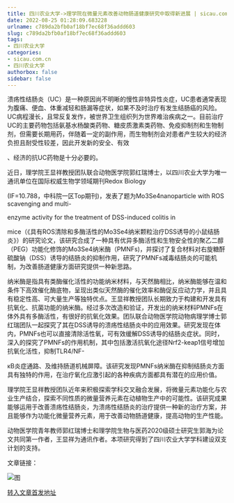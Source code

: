 ```yaml
---
title: 四川农业大学->理学院在微量元素改善动物肠道健康研究中取得新进展 | sicau.com.cn
date: 2022-08-25 01:28:09.683228
urlname: c789da2bfb0af18bf7ec68f36addd603
slug: c789da2bfb0af18bf7ec68f36addd603
tags: 
- 四川农业大学
categories:
- sicau.com.cn
- 四川农业大学
authorbox: false
sidebar: false
---
```

溃疡性结肠炎（UC）是一种原因尚不明晰的慢性非特异性炎症，UC患者通常表现为腹痛、便血、体重减轻和肠漏等症状，如果不及时治疗有发生结肠癌的风险。UC病程漫长，且常反复发作，被世界卫生组织列为世界难治疾病之一。目前治疗UC的主要药物包括氨基水杨酸类药物、糖皮质激素类药物、免疫抑制剂和生物制剂，但需要长期用药，伴随着一定的副作用，而生物制剂会对患者产生较大的经济负担且耐受性较差，因此开发新的安全、有效
<!--more-->
、经济的抗UC药物是十分必要的。

近日，理学院王显祥教授团队联合动物医学院郭红瑞博士，以四川农业大学为唯一通讯单位在国际权威生物学领域期刊Redox Biology

(IF=10.788，中科院一区Top期刊)，发表了题为Mo3Se4nanoparticle with ROS scavenging and multi-

enzyme activity for the treatment of DSS-induced colitis in

mice（《具有ROS清除和多酶活性的Mo3Se4纳米颗粒治疗DSS诱导的小鼠结肠炎》）的研究论文，该研究合成了一种具有优异多酶活性和生物安全性的聚乙二醇（PEG）功能化修饰的Mo3Se4纳米酶（PMNFs)，并探讨了复合材料对右旋糖酐硫酸钠（DSS）诱导的结肠炎的抑制作用，研究了PMNFs减毒结肠炎的可能机制，为改善肠道健康方面研究提供一种新思路。

纳米酶是指具有类酶催化活性的功能纳米材料，与天然酶相比，纳米酶能够在温和条件下高效催化酶底物，呈现出类似天然酶的催化效率和酶促反应动力学，并且具有稳定性高、可大量生产等独特优点。王显祥教授团队长期致力于构建和开发具有抗氧化、抗菌功能的纳米酶。经过多次改造和验证，开发出的纳米材料PMNFs在体外具有多酶活性，有很好的抗氧化效果。团队联合动物医学院动物病理学博士郭红瑞团队一起探究了其在DSS诱导的溃疡性结肠炎中的应用效果。研究发现在体内，PMNFs也可以直接清除活性氧，可有效缓解DSS诱导的结肠炎症状。同时，深入的探究了PMNFs的作用机制，其中包括激活抗氧化途径Nrf2-keap1信号增加抗氧化活性，抑制TLR4/NF-

κB炎症通路、及维持肠道机械屏障。该研究发现PMNFs纳米酶在抑制结肠炎方面具有独特的作用，在治疗氧化应激引起的各种疾病方面都具有潜在的应用价值。

理学院王显祥教授团队近年来积极探索学科交叉融合发展，将微量元素功能化与农业生产结合，探索不同性质的微量营养元素在动植物生产中的可能性。该研究成果能够运用于改善溃疡性结肠炎，为溃疡性结肠炎的治疗提供一种新的治疗方案，并且能够作为功能化微量营养元素，用于改善动物肠道健康，提高动物的生产性能。

动物医学院青年教师郭红瑞博士和理学院生物与医药2020级硕士研究生郭海为论文共同第一作者，王显祥为通讯作者。本项研究得到了四川农业大学学科建设双支计划的支持。

文章链接：

![图](https://news.sicau.edu.cn/__local/F/24/7B/E417A47926F94996DF668E7C233_C9209047_88F5D.png)

[转入文章首发地址](https://news.sicau.edu.cn/info/1078/69219.htm)